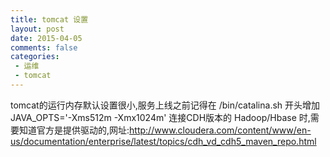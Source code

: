 ```yaml
---
title: tomcat 设置
layout: post
date: 2015-04-05
comments: false
categories:
 - 运维
 - tomcat
---
```

tomcat的运行内存默认设置很小,服务上线之前记得在 /bin/catalina.sh 开头增加 JAVA_OPTS='-Xms512m -Xmx1024m'
连接CDH版本的 Hadoop/Hbase 时,需要知道官方是提供驱动的,网址:http://www.cloudera.com/content/www/en-us/documentation/enterprise/latest/topics/cdh_vd_cdh5_maven_repo.html


